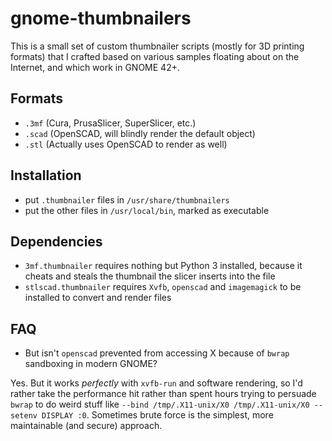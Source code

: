 # gnome-thumbnailers

This is a small set of custom thumbnailer scripts (mostly for 3D printing formats) that I crafted based on various samples floating about on the Internet, and which work in GNOME 42+.

## Formats

* `.3mf` (Cura, PrusaSlicer, SuperSlicer, etc.)
* `.scad` (OpenSCAD, will blindly render the default object)
* `.stl` (Actually uses OpenSCAD to render as well)

## Installation

* put `.thumbnailer` files in `/usr/share/thumbnailers`
* put the other files in `/usr/local/bin`, marked as executable

## Dependencies

* `3mf.thumbnailer` requires nothing but Python 3 installed, because it cheats and steals the thumbnail the slicer inserts into the file
* `stlscad.thumbnailer` requires `Xvfb`, `openscad` and `imagemagick` to be installed to convert and render files

## FAQ

* But isn't `openscad` prevented from accessing X because of `bwrap` sandboxing in modern GNOME?

Yes. But it works _perfectly_ with `xvfb-run` and software rendering, so I'd rather take the performance hit rather than spent hours trying to persuade `bwrap` to do weird stuff like `--bind /tmp/.X11-unix/X0 /tmp/.X11-unix/X0 --setenv DISPLAY :0`. Sometimes brute force is the simplest, more maintainable (and secure) approach.


